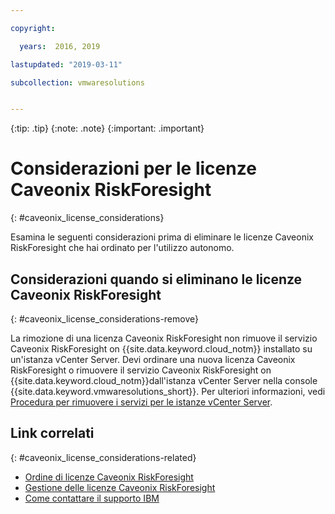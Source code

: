 ```yaml
---

copyright:

  years:  2016, 2019

lastupdated: "2019-03-11"

subcollection: vmwaresolutions


---
```


{:tip: .tip}
{:note: .note}
{:important: .important}

# Considerazioni per le licenze Caveonix RiskForesight
{: #caveonix_license_considerations}

Esamina le seguenti considerazioni prima di eliminare le licenze Caveonix RiskForesight che hai ordinato per l'utilizzo autonomo.

## Considerazioni quando si eliminano le licenze Caveonix RiskForesight
{: #caveonix_license_considerations-remove}

La rimozione di una licenza Caveonix RiskForesight non rimuove il servizio Caveonix RiskForesight on {{site.data.keyword.cloud_notm}} installato su un'istanza vCenter Server. Devi ordinare una nuova licenza Caveonix RiskForesight o rimuovere il servizio Caveonix RiskForesight on {{site.data.keyword.cloud_notm}}dall'istanza vCenter Server nella console {{site.data.keyword.vmwaresolutions_short}}. Per ulteriori informazioni, vedi [Procedura per rimuovere i servizi per le istanze vCenter Server](/docs/services/vmwaresolutions/vcenter?topic=vmware-solutions-vc_addingremovingservices-removing-procedure).

## Link correlati
{: #caveonix_license_considerations-related}

* [Ordine di licenze Caveonix RiskForesight](/docs/services/vmwaresolutions/services?topic=vmware-solutions-caveonix_license_ordering)
* [Gestione delle licenze Caveonix RiskForesight](/docs/services/vmwaresolutions/services?topic=vmware-solutions-caveonix_license_managing)
* [Come contattare il supporto IBM](/docs/services/vmwaresolutions/vmonic?topic=vmware-solutions-trbl_support)
